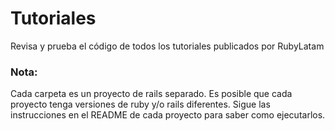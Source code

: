 # Tutoriales
Revisa y prueba el código de todos los tutoriales publicados por RubyLatam

### Nota:

Cada carpeta es un proyecto de rails separado. Es posible que cada proyecto tenga versiones de ruby y/o rails diferentes. Sigue las instrucciones en el README de cada proyecto para saber como ejecutarlos.
